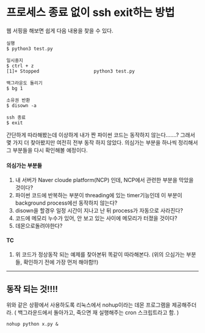 
# 프로세스 종료 없이 ssh exit하는 방법

웹 서핑을 해보면 쉽게 다음 내용을 찾을 수 있다.

```
실행
$ python3 test.py

일시중지
$ ctrl + z
[1]+ Stopped 					python3 test.py

백그라운도 돌리기
$ bg 1

소유권 반환
$ disown -a

ssh 종료
$ exit
```

간단하게 따라해봤는데 이상하게 내가 짠 파이썬 코드는 동작하지 않는다.......? 그래서 몇 가지 더 찾아봤지만 여전히 전부 동작 하지 않았다. 의심가는 부분을 하나씩 정리해서 그 부분들을 다시 확인해볼 예정이다.

#### 의심가는 부분들
1. 내 서버가 Naver cloude platform(NCP) 인데, NCP에서 관련한 부분을 막았을 것이다?
2. 파이썬 코드에 반복하는 부분이 threading에 있는 timer기능인데 이 부분이 background process에선 동작하지 않는다?
3. disown을 할경우 일정 시간이 지나고 난 뒤 process가 자동으로 사라진다?
4. 코드에 메모리 누수가 있어, 안 보고 있는 사이에 메모리가 터졌을 것이다?
5. 데몬으로돌려야한다?

#### TC
1. 위 코드가 정상동작 되는 예제를 찾아본뒤 똑같이 따라해본다. (위의 으심가는 부분들, 확인하기 전에 가장 먼저 해야함!!)

---

## 동작 되는 것!!!!

위와 같은 상황에서 사용하도록 리눅스에서 nohup이라는 데몬 프로그램을 제공해주더라. ( 백그라운드에서 돌아가고, 죽으면 재 실행해주는 cron 스크립트라고 함. )

```
nohup python x.py &
```
